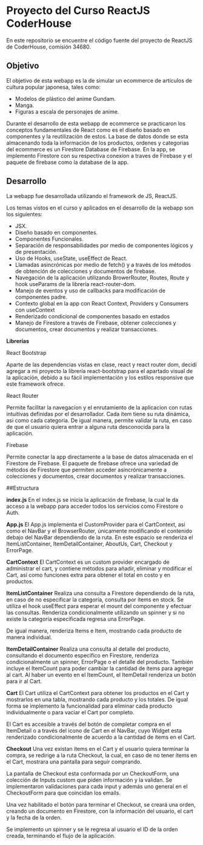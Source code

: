 # Proyecto del Curso ReactJS CoderHouse

En este repositorio se encuentre el código fuente del proyecto de ReactJS de CoderHouse, comisión 34680.

## Objetivo
El objetivo de esta webapp es la de simular un ecommerce de artículos de cultura popular japonesa, tales como:
* Modelos de plástico del anime Gundam.
* Manga.
* Figuras a escala de personajes de anime.

Durante el desarrollo de esta webapp de ecommerce se practicaron los conceptos fundamentales de React como es el diseño basado en componentes y la reutilización de estos.
La base de datos donde se esta almacenando toda la información de los productos, ordenes y categorias del ecommerce es un Firestore Database de Firebase.
En la app, se implemento Firestore con su respectiva conexion a traves de Firebase y el paquete de firebase como la database de la app.

## Desarrollo

La webapp fue desarrollada utilizando el framework de JS, ReactJS.

Los temas vistos en el curso y aplicados en el desarrollo de la webapp son los siguientes:

* JSX.
* Diseño basado en componentes.
* Componentes Funcionales.
* Separación de responsabilidades por medio de componentes lógicos y de presentación.
* Uso de Hooks, useState, useEffect de React.
* Llamadas asincrónicas por medio de fetch() y a través de los métodos de obtención de colecciones y documentos de firebase.
* Navegación de la aplicación utilizando BrowerRouter, Routes, Route y hook useParams de la librería react-router-dom.
* Manejo de eventos y uso de callbacks para modificación de componentes padre.
* Contexto global en la app con React Context, Providers y Consumers con useContext
* Renderizado condicional de componentes basado en estados
* Manejo de Firestore a través de Firebase, obtener colecciones y documentos, crear documentos y realizar transacciones.

**Librerías**

React Bootstrap

Aparte de las dependencias vistas en clase, react y react router dom, decidí agregar a mi proyecto la librería react-bootstrap para el apartado visual de la aplicación, debido a su fácil implementación y los estilos responsive que este framework ofrece.

React Router

Permite facilitar la navegacion y el enrutamiento de la aplicacion con rutas intuitivas definidas por el desarrollador.
Cada item tiene su ruta dinámica, asi como cada categoria.
De igual manera, permite validar la ruta, en caso de que el usuario quiera entrar a alguna ruta desconocida para la aplicación.

Firebase

Permite conectar la app directamente a la base de datos almacenada en el Firestore de Firebase.
El paquete de firebase ofrece una variedad de métodos de Firestore que permiten acceder asincrónicamente a colecciones y documentos, crear documentos y realizar transacciones. 

##Estructura

**index.js**
En el index.js se inicia la aplicación de firebase, la cual le da acceso a la webapp para acceder todos los servicios como Firestore o Auth.

**App.js**
El App.js implementa el CustomProvider para el CartContext, así como el NavBar y el BrowserRouter, únicamente modificando el contenido debajo del NavBar dependiendo de la ruta. En este espacio se renderiza el ItemListContainer, ItemDetailContainer, AboutUs, Cart, Checkout y ErrorPage.

**CartContext**
El CartContext es un custom provider encargado de administrar el cart, y contiene métodos para añadir, eliminar y modificar el Cart, así como funciones extra para obtener el total en costo y en productos.

**ItemListContainer**
Realiza una consulta a Firestore dependiendo de la ruta, en caso de no especificar la categoría, consulta por ítems en stock. Se utiliza el hook useEffect para esperar el mount del componente y efectuar las consultas. Renderiza condicionalmente utilizando un spinner y si no existe la categoría especificada regresa una ErrorPage.

De igual manera, renderiza Items e Item, mostrando cada producto de manera individual.

**ItemDetailContainer**
Realiza una consulta al detalle del producto, consultando el documento especifico en Firestore, renderiza condicionalmente un spinner, ErrorPage o el detalle del producto. También incluye el ItemCount para poder cambiar la cantidad de ítems para agregar al cart. Al haber un evento en el ItemCount, el ItemDetail renderiza un botón para ir al Cart.

**Cart**
El Cart utiliza el CartContext para obtener los productos en el Cart y mostrarlos en una tabla, mostrando cada producto y los totales. De igual forma se implemento la funcionalidad para eliminar cada producto individualmente o para vaciar el Cart por completo. 

El Cart es accesible a través del botón de completar compra en el ItemDetail o a través del icono de Cart en el NavBar, cuyo Widget esta renderizado condicionalmente de acuerdo a la cantidad de ítems en el Cart.

**Checkout**
Una vez existan ítems en el Cart y el usuario quiera terminar la compra, se redirige a la ruta Checkout, la cual, en caso de no tener ítems en el Cart, mostrara una pantalla para seguir comprando.

La pantalla de Checkout esta conformada por un CheckoutForm, una colección de Inputs custom que piden información y la validan. Se implementaron validaciones para cada input y además uno general en el CheckoutForm para que coincidan los emails.

Una vez habilitado el botón para terminar el Checkout, se creará una orden, creando un documento en Firestore, con la información del usuario, el cart y la fecha de la orden.

Se implemento un spinner y se le regresa al usuario el ID de la orden creada, terminando el flujo de la aplicación.


